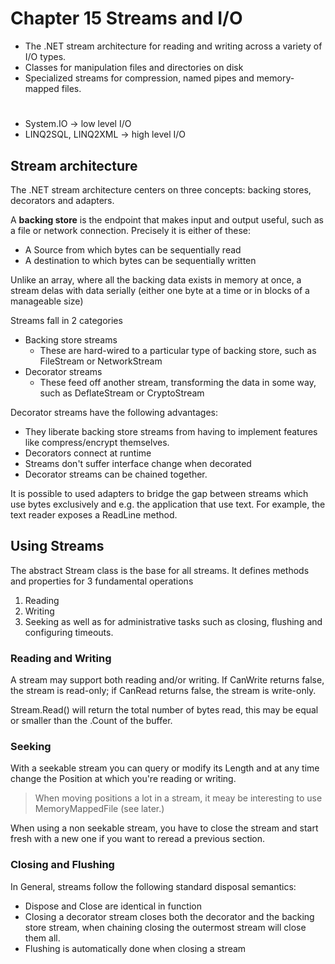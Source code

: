 # Chapter 15 Streams and I/O

- The .NET stream architecture for reading and writing across a variety of I/O types.
- Classes for manipulation files and directories on disk
- Specialized streams for compression, named pipes and memory-mapped files.
#
- System.IO -> low level I/O
- LINQ2SQL, LINQ2XML -> high level I/O

## Stream architecture

The .NET stream architecture centers on three concepts: backing stores, decorators and adapters.

A **backing store** is the endpoint that makes input and output useful, such as a file or network connection. Precisely it is either of these:
- A Source from which bytes can be sequentially read
- A destination to which bytes can be sequentially written

Unlike an array, where all the backing data exists in memory at once, a stream delas with data serially (either one byte at a time or in blocks of a manageable size)

Streams fall in 2 categories
- Backing store streams
  - These are hard-wired to a particular type of backing store, such as FileStream or NetworkStream
- Decorator streams
  - These feed off another stream, transforming the data in some way, such as DeflateStream or CryptoStream

Decorator streams have the following advantages:
- They liberate backing store streams from having to implement features like compress/encrypt themselves.
- Decorators connect at runtime
- Streams don't suffer interface change when decorated
- Decorator streams can be chained together.

It is possible to used adapters to bridge the gap between streams which use bytes exclusively and e.g. the application that use text. For example, the text reader exposes a ReadLine method.

## Using Streams

The abstract Stream class is the base for all streams. It defines methods and properties for 3 fundamental operations
1. Reading
2. Writing
3. Seeking
as well as for administrative tasks such as closing, flushing and configuring timeouts.

### Reading and Writing

A stream may support both reading and/or writing. If CanWrite returns false, the stream is read-only; if CanRead returns false, the stream is write-only.

Stream.Read() will return the total number of bytes read, this may be equal or smaller than the .Count of the buffer.

### Seeking

With a seekable stream you can query or modify its Length and at any time change the Position at which you're reading or writing. 

> When moving positions a lot in a stream, it meay be interesting to use MemoryMappedFile (see later.)

When using a non seekable stream, you have to close the stream and start fresh with a new one if you want to reread a previous section.

### Closing and Flushing

In General, streams follow the following standard disposal semantics:
- Dispose and Close are identical in function
- Closing a decorator stream closes both the decorator and the backing store stream, when chaining closing the outermost stream will close them all.
- Flushing is automatically done when closing a stream

